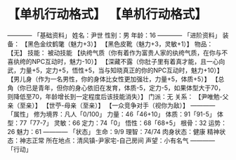 # 【单机行动格式】 【单机行动格式】
————
「基础资料」
姓名：尹世
性别：男
年龄：16
————
「进阶资料」
装备：
【黑色金纹鹤氅（魅力+3）】
【黑色皮靴（魅力+3，灵敏+1）】
物品：
【无】
技能：
被动技能
【纨绔气质（你有着作为富贵人家的纨绔气质，在你与不喜纨绔的NPC互动时，魅力-10）】
【深藏不露（你肚子里有着真才能，且一心向武，力量+5，定力+5，悟性+5，当与知晓真正的你的NPC互动时，魅力+10）】
【男儿身（作为一名男性，你的身体比女性更加强壮，力量+5，体质+5）】
【总角（你已是青年，但你的身心依旧在发育，体质-5，定力-5，如果体型大于70，则降低至70，年龄增长到一定程度后该技能消失）】
门派：无
关系：
【尹唯勉-父亲（至亲）】
【世苧-母亲（至亲）】
【一众竞争对手（视你为敌）】
————
「属性」
修为境界：凡人「0/100」
力量：46「46+10」
体质：91「91-5」
体型：77「77-7」
灵敏：66
定力：74「0」
悟性：68「68+5」
根骨：32
运势：26
魅力：61
————
「状态」
生命：9/9
理智：74/74
肉身状态：健康
精神状态：神志正常
所在地点：清风镇-尹家宅-自己房间
声望：小有名气
————
「行动」